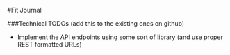 #Fit Journal

###Technical TODOs (add this to the existing ones on github)
  - Implement the API endpoints using some sort of library (and use proper REST formatted URLs)